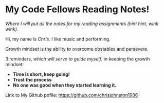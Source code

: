 # My Code Fellows Reading Notes!
*Where I will put all the notes for my reading assignments (hint hint, wink wink).*

Hi, my name is _Chris_. I like music and performing.

Growth mindset is the ability to overcome obstables and persevere.

3 reminders, *which will serve to guide myself*, in keeping the growth mindset:

- **Time is short, keep going!**
- **Trust the process**
- **No one was good when they started learning it.**

Link to My Github pofile: https://github.com/chrisjohnston1986
